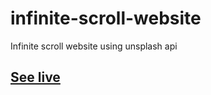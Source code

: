 # infinite-scroll-website
Infinite scroll website using unsplash api

## [See live](https://enpvivek.github.io/infinite-scroll-website/)
